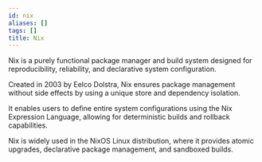 ```yaml
---
id: nix
aliases: []
tags: []
title: Nix
---
```

Nix is a purely functional package manager and build system designed for reproducibility, reliability, and declarative system configuration.

Created in 2003 by Eelco Dolstra, Nix ensures package management without side effects by using a unique store and dependency isolation.

It enables users to define entire system configurations using the Nix Expression Language, allowing for deterministic builds and rollback capabilities.

Nix is widely used in the NixOS Linux distribution, where it provides atomic upgrades, declarative package management, and sandboxed builds.
